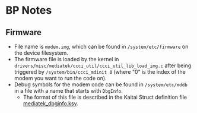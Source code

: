 # BP Notes


## Firmware

* File name is `modem.img`, which can be found in `/system/etc/firmware`
  on the device filesystem.
* The firmware file is loaded by the kernel in
  `drivers/misc/mediatek/ccci_util/ccci_util_lib_load_img.c` after being
  triggered by `/system/bin/ccci_mdinit 0` (where "0" is the index of
  the modem you want to run the code on).
* Debug symbols for the modem code can be found in `/system/etc/mddb` in
  a file with a name that starts with `DbgInfo`.
  * The format of this file is described in the Kaitai Struct definition
    file [mediatek_dbginfo.ksy](mediatek_dbginfo.ksy).
